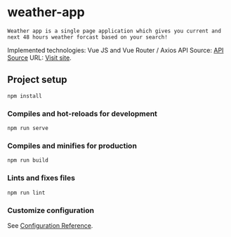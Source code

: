 # weather-app
```
Weather app is a single page application which gives you current and next 48 hours weather forcast based on your search!
```
Implemented technologies: Vue JS and Vue Router / Axios 
API Source: [API Source](https://openweathermap.org/)
URL: [Visit site](https://48weather.netlify.app/).
## Project setup
```
npm install
```

### Compiles and hot-reloads for development
```
npm run serve
```

### Compiles and minifies for production
```
npm run build
```

### Lints and fixes files
```
npm run lint
```

### Customize configuration
See [Configuration Reference](https://48weather.netlify.app/).

